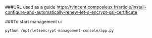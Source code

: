 ###URL used as a guide
https://vincent.composieux.fr/article/install-configure-and-automatically-renew-let-s-encrypt-ssl-certificate

###To start management ui
```
python /opt/letsencrypt-management-console/app.py
```
